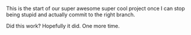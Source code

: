 This is the start of our super awesome super cool project once I can stop being stupid and actually commit to the right branch. 

Did this work? Hopefully it did. One more time. 

